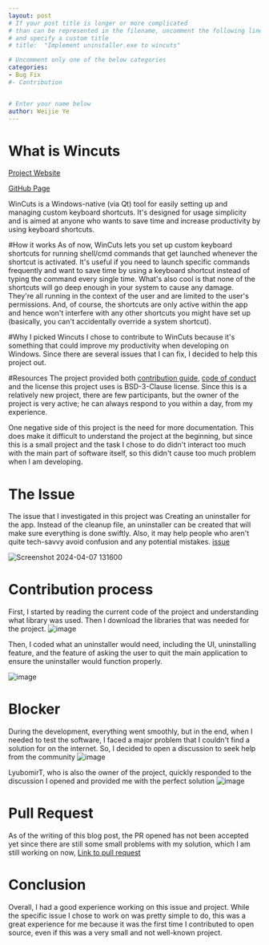 ```yaml
---
layout: post
# If your post title is longer or more complicated
# than can be represented in the filename, uncomment the following line
# and specify a custom title
# title:  "Implement uninstaller.exe to wincuts"

# Uncomment only one of the below categories
categories: 
- Bug Fix
#- Contribution


# Enter your name below
author: Weijie Ye
---
```

# What is Wincuts

[Project Website](https://lyubomirt.github.io/wincuts/pages/download.html)

[GitHub Page](https://github.com/LyubomirT/wincuts)

WinCuts is a Windows-native (via Qt) tool for easily setting up and managing custom keyboard shortcuts. It's designed for usage simplicity and is aimed at anyone who wants to save time and increase productivity by using keyboard shortcuts.

#How it works
As of now, WinCuts lets you set up custom keyboard shortcuts for running shell/cmd commands that get launched whenever the shortcut is activated. It's useful if you need to launch specific commands frequently and want to save time by using a keyboard shortcut instead of typing the command every single time.
What's also cool is that none of the shortcuts will go deep enough in your system to cause any damage. They're all running in the context of the user and are limited to the user's permissions. And, of course, the shortcuts are only active within the app and hence won't interfere with any other shortcuts you might have set up (basically, you can't accidentally override a system shortcut).

#Why I picked Wincuts
I chose to contribute to WinCuts because it's something that could improve my productivity when developing on Windows. Since there are several issues that I can fix, I decided to help this project out.

#Resources
The project provided both [contribution guide](https://github.com/LyubomirT/wincuts/blob/main/CONTRIBUTING.md), [code of conduct](https://github.com/LyubomirT/wincuts/blob/main/CODE_OF_CONDUCT.md) and the license this project uses is BSD-3-Clause license.
Since this is a relatively new project, there are few participants, but the owner of the project is very active; he can always respond to you within a day, from my experience.

One negative side of this project is the need for more documentation. This does make it difficult to understand the project at the beginning, but since this is a small project and the task I chose to do didn't interact too much with the main part of software itself, so this didn't cause too much problem when I am developing.

# The Issue
The issue that I investigated in this project was Creating an uninstaller for the app. Instead of the cleanup file, an uninstaller can be created that will make sure everything is done swiftly. Also, it may help people who aren't quite tech-savvy avoid confusion and any potential mistakes.
[issue](https://github.com/LyubomirT/wincuts/issues/2)

![Screenshot 2024-04-07 131600](https://github.com/wy8933/hfoss2024-blogs/assets/112401719/c48b0db1-2885-4440-9b6c-709a1237023e)

# Contribution process
First, I started by reading the current code of the project and understanding what library was used. Then I download the libraries that was needed for the project.
![image](https://github.com/wy8933/hfoss2024-blogs/assets/112401719/b5559da3-e13e-4888-aa18-3e7a4ec5c708)

Then, I coded what an uninstaller would need, including the UI, uninstalling feature, and the feature of asking the user to quit the main application to ensure the uninstaller would function properly.

![image](https://github.com/wy8933/hfoss2024-blogs/assets/112401719/67540ed8-3630-4ff9-9ae0-1167a6e1287e)

# Blocker
During the development, everything went smoothly, but in the end, when I needed to test the software, I faced a major problem that I couldn't find a solution for on the internet. So, I decided to open a discussion to seek help from the community
![image](https://github.com/wy8933/hfoss2024-blogs/assets/112401719/f8453f62-0a85-4f25-80b8-f67feddcf769)

LyubomirT, who is also the owner of the project, quickly responded to the discussion I opened and provided me with the perfect solution
![image](https://github.com/wy8933/hfoss2024-blogs/assets/112401719/7b2e4ae9-3e19-4976-b0ee-5ec497762ee7)

# Pull Request
As of the writing of this blog post, the PR opened has not been accepted yet since there are still some small problems with my solution, which I am still working on now, 
[Link to pull request](https://github.com/LyubomirT/wincuts/pull/10)

# Conclusion
Overall, I had a good experience working on this issue and project. While the specific issue I chose to work on was pretty simple to do, this was a great experience for me because it was the first time I contributed to open source, even if this was a very small and not well-known project. 
